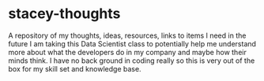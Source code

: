 # stacey-thoughts
A repository of my thoughts, ideas, resources, links to items I need in the future
I am taking this Data Scientist class to potentially help me understand more about what the developers do in my company and maybe how their minds think.  I have no back ground in coding really so this is very out of the box for my skill set and knowledge base.
